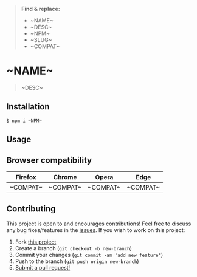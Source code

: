> **Find & replace:**
>
> - ~NAME~
> - ~DESC~
> - ~NPM~
> - ~SLUG~
> - ~COMPAT~

# ~NAME~

> ~DESC~

## Installation

```
$ npm i ~NPM~
```

## Usage

## Browser compatibility

| Firefox  |  Chrome  |  Opera   |   Edge   |
| :------: | :------: | :------: | :------: |
| ~COMPAT~ | ~COMPAT~ | ~COMPAT~ | ~COMPAT~ |

## Contributing

This project is open to and encourages contributions! Feel free to discuss any bug fixes/features in the [issues](https://github.com/shwilliam/~SLUG~/issues). If you wish to work on this project:

1. Fork [this project](https://github.com/shwilliam/~SLUG~)
2. Create a branch (`git checkout -b new-branch`)
3. Commit your changes (`git commit -am 'add new feature'`)
4. Push to the branch (`git push origin new-branch`)
5. [Submit a pull request!](https://github.com/shwilliam/~SLUG~/pull/new/master)
